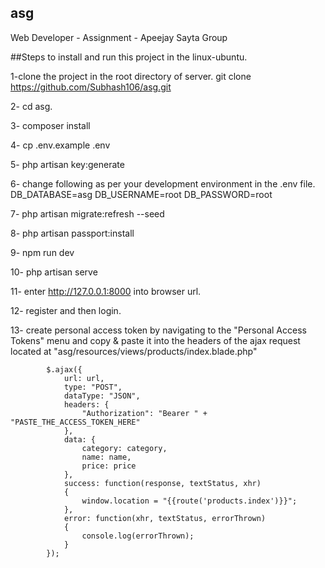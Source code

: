 ## asg
Web Developer - Assignment - Apeejay Sayta Group

##Steps to install and run this project in the linux-ubuntu.

1-clone the project in the root directory of server.
git clone https://github.com/Subhash106/asg.git

2- cd asg.

3- composer install

4- cp .env.example .env

5- php artisan key:generate

6- change following as per your development environment in the .env file.
DB_DATABASE=asg
DB_USERNAME=root
DB_PASSWORD=root

7- php artisan migrate:refresh --seed

8- php artisan passport:install

9- npm run dev

10- php artisan serve

11- enter http://127.0.0.1:8000 into browser url.

12- register and then login.

13- create personal access token by navigating to the "Personal Access Tokens" menu and copy & paste it into the headers of the ajax request located at "asg/resources/views/products/index.blade.php" 

			$.ajax({
                url: url,
                type: "POST",
                dataType: "JSON",
                headers: {
                    "Authorization": "Bearer " + "PASTE_THE_ACCESS_TOKEN_HERE"
                },
                data: {
                    category: category,
                    name: name,
                    price: price
                },
                success: function(response, textStatus, xhr)
                {
                    window.location = "{{route('products.index')}}";
                },
                error: function(xhr, textStatus, errorThrown)
                {   
                    console.log(errorThrown);
                }
            }); 
